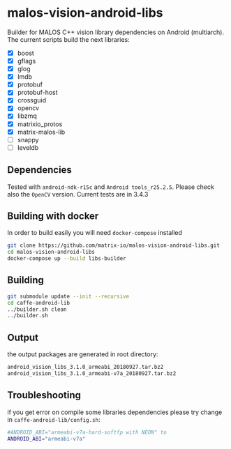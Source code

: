 # malos-vision-android-libs

Builder for MALOS C++ vision library dependencies on Android (multiarch). The current scripts build the next libraries:

- [X] boost
- [X] gflags
- [X] glog
- [X] lmdb
- [X] protobuf
- [x] protobuf-host
- [X] crossguid
- [X] opencv
- [X] libzmq
- [X] matrixio_protos
- [X] matrix-malos-lib
- [ ] snappy 
- [ ] leveldb

## Dependencies

Tested with `android-ndk-r15c` and `Android tools_r25.2.5`. Please check also the `OpenCV` version. Current tests are in 3.4.3

## Building with docker

In order to build easily you will need `docker-compose` installed

``` bash
git clone https://github.com/matrix-io/malos-vision-android-libs.git
cd malos-vision-android-libs
docker-compose up --build libs-builder
```

## Building

``` bash
git submodule update --init --recursive
cd caffe-android-lib
../builder.sh clean
../builder.sh
```

## Output

the output packages are generated in root directory:

``` bash
android_vision_libs_3.1.0_armeabi_20180927.tar.bz2
android_vision_libs_3.1.0_armeabi-v7a_20180927.tar.bz2
```

## Troubleshooting

if you get error on compile some libraries dependencies please try change in `caffe-android-lib/config.sh`:

``` bash
#ANDROID_ABI="armeabi-v7a-hard-softfp with NEON" to
ANDROID_ABI="armeabi-v7a"
```

